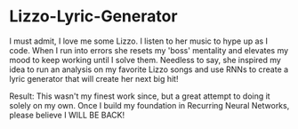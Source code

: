 # Lizzo-Lyric-Generator
I must admit, I love me some Lizzo. I listen to her music to hype up as I code. When I run into errors she resets my 'boss' mentality and elevates my mood to keep working until I solve them. Needless to say, she inspired my idea to run an analysis on my favorite Lizzo songs and use RNNs to create a lyric generator that will create her next big hit!


Result:
This wasn't my finest work since, but a great attempt to doing it solely on my own. Once I build my foundation in Recurring Neural Networks, please believe I WILL BE BACK!
